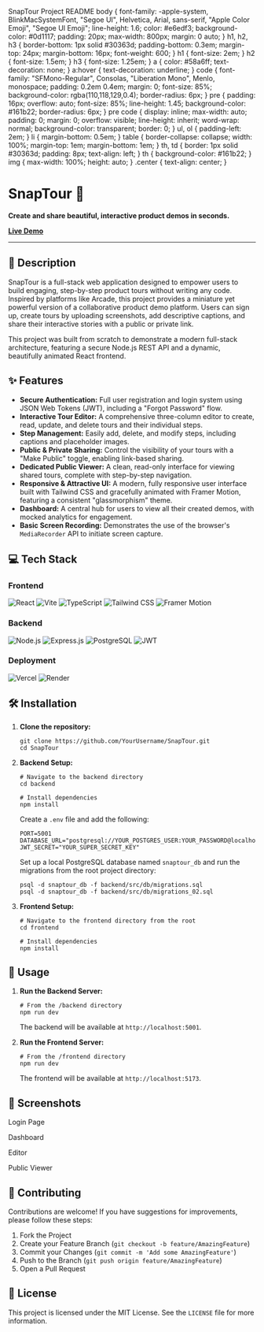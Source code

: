   SnapTour Project README body { font-family: -apple-system, BlinkMacSystemFont, "Segoe UI", Helvetica, Arial, sans-serif, "Apple Color Emoji", "Segoe UI Emoji"; line-height: 1.6; color: #e6edf3; background-color: #0d1117; padding: 20px; max-width: 800px; margin: 0 auto; } h1, h2, h3 { border-bottom: 1px solid #30363d; padding-bottom: 0.3em; margin-top: 24px; margin-bottom: 16px; font-weight: 600; } h1 { font-size: 2em; } h2 { font-size: 1.5em; } h3 { font-size: 1.25em; } a { color: #58a6ff; text-decoration: none; } a:hover { text-decoration: underline; } code { font-family: "SFMono-Regular", Consolas, "Liberation Mono", Menlo, monospace; padding: 0.2em 0.4em; margin: 0; font-size: 85%; background-color: rgba(110,118,129,0.4); border-radius: 6px; } pre { padding: 16px; overflow: auto; font-size: 85%; line-height: 1.45; background-color: #161b22; border-radius: 6px; } pre code { display: inline; max-width: auto; padding: 0; margin: 0; overflow: visible; line-height: inherit; word-wrap: normal; background-color: transparent; border: 0; } ul, ol { padding-left: 2em; } li { margin-bottom: 0.5em; } table { border-collapse: collapse; width: 100%; margin-top: 1em; margin-bottom: 1em; } th, td { border: 1px solid #30363d; padding: 8px; text-align: left; } th { background-color: #161b22; } img { max-width: 100%; height: auto; } .center { text-align: center; }

SnapTour 🚀
===========

**Create and share beautiful, interactive product demos in seconds.**

[**Live Demo**](https://snap-tour.vercel.app/)

* * *

📜 Description
--------------

SnapTour is a full-stack web application designed to empower users to build engaging, step-by-step product tours without writing any code. Inspired by platforms like Arcade, this project provides a miniature yet powerful version of a collaborative product demo platform. Users can sign up, create tours by uploading screenshots, add descriptive captions, and share their interactive stories with a public or private link.

This project was built from scratch to demonstrate a modern full-stack architecture, featuring a secure Node.js REST API and a dynamic, beautifully animated React frontend.

✨ Features
----------

*   **Secure Authentication:** Full user registration and login system using JSON Web Tokens (JWT), including a "Forgot Password" flow.
*   **Interactive Tour Editor:** A comprehensive three-column editor to create, read, update, and delete tours and their individual steps.
*   **Step Management:** Easily add, delete, and modify steps, including captions and placeholder images.
*   **Public & Private Sharing:** Control the visibility of your tours with a "Make Public" toggle, enabling link-based sharing.
*   **Dedicated Public Viewer:** A clean, read-only interface for viewing shared tours, complete with step-by-step navigation.
*   **Responsive & Attractive UI:** A modern, fully responsive user interface built with Tailwind CSS and gracefully animated with Framer Motion, featuring a consistent "glassmorphism" theme.
*   **Dashboard:** A central hub for users to view all their created demos, with mocked analytics for engagement.
*   **Basic Screen Recording:** Demonstrates the use of the browser's `MediaRecorder` API to initiate screen capture.

💻 Tech Stack
-------------

### Frontend

![React](https://img.shields.io/badge/React-61DAFB?style=for-the-badge&logo=react&logoColor=black) ![Vite](https://img.shields.io/badge/Vite-646CFF?style=for-the-badge&logo=vite&logoColor=white) ![TypeScript](https://img.shields.io/badge/TypeScript-3178C6?style=for-the-badge&logo=typescript&logoColor=white) ![Tailwind CSS](https://img.shields.io/badge/Tailwind_CSS-06B6D4?style=for-the-badge&logo=tailwindcss&logoColor=white) ![Framer Motion](https://img.shields.io/badge/Framer_Motion-0055FF?style=for-the-badge&logo=framer&logoColor=white)

### Backend

![Node.js](https://img.shields.io/badge/Node.js-339933?style=for-the-badge&logo=nodedotjs&logoColor=white) ![Express.js](https://img.shields.io/badge/Express.js-000000?style=for-the-badge&logo=express&logoColor=white) ![PostgreSQL](https://img.shields.io/badge/PostgreSQL-4169E1?style=for-the-badge&logo=postgresql&logoColor=white) ![JWT](https://img.shields.io/badge/JWT-000000?style=for-the-badge&logo=jsonwebtokens&logoColor=white)

### Deployment

![Vercel](https://img.shields.io/badge/Vercel-000000?style=for-the-badge&logo=vercel&logoColor=white) ![Render](https://img.shields.io/badge/Render-46E3B7?style=for-the-badge&logo=render&logoColor=white)

🛠️ Installation
----------------

1.  **Clone the repository:**
    
        git clone https://github.com/YourUsername/SnapTour.git
        cd SnapTour
    
2.  **Backend Setup:**
    
        # Navigate to the backend directory
        cd backend
        
        # Install dependencies
        npm install
    
    Create a `.env` file and add the following:
    
        PORT=5001
        DATABASE_URL="postgresql://YOUR_POSTGRES_USER:YOUR_PASSWORD@localhost:5432/snaptour_db"
        JWT_SECRET="YOUR_SUPER_SECRET_KEY"
    
    Set up a local PostgreSQL database named `snaptour_db` and run the migrations from the root project directory:
    
        psql -d snaptour_db -f backend/src/db/migrations.sql
        psql -d snaptour_db -f backend/src/db/migrations_02.sql
    
3.  **Frontend Setup:**
    
        # Navigate to the frontend directory from the root
        cd frontend
        
        # Install dependencies
        npm install
    

🚀 Usage
--------

1.  **Run the Backend Server:**
    
        # From the /backend directory
        npm run dev
    
    The backend will be available at `http://localhost:5001`.
    
2.  **Run the Frontend Server:**
    
        # From the /frontend directory
        npm run dev
    
    The frontend will be available at `http://localhost:5173`.
    

📸 Screenshots
--------------

Login Page

Dashboard

Editor

Public Viewer

🤝 Contributing
---------------

Contributions are welcome! If you have suggestions for improvements, please follow these steps:

1.  Fork the Project
2.  Create your Feature Branch (`git checkout -b feature/AmazingFeature`)
3.  Commit your Changes (`git commit -m 'Add some AmazingFeature'`)
4.  Push to the Branch (`git push origin feature/AmazingFeature`)
5.  Open a Pull Request

📄 License
----------

This project is licensed under the MIT License. See the `LICENSE` file for more information.